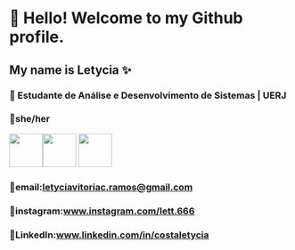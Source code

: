 # 🌱 Hello! Welcome to my Github profile.
## My name is Letycia ✨
### 🔭 Estudante de Análise e Desenvolvimento de Sistemas | UERJ
### 🌺she/her


 <img src="https://cdn.jsdelivr.net/gh/devicons/devicon@latest/icons/html5/html5-original.svg" width="60" height="60"/><img src="https://cdn.jsdelivr.net/gh/devicons/devicon@latest/icons/css3/css3-original.svg" width="60" height="60" /> <img src="https://cdn.jsdelivr.net/gh/devicons/devicon@latest/icons/javascript/javascript-original.svg"  width="60" height="60" />
          
          
          



### 💌email:letyciavitoriac.ramos@gmail.com
### 💌instagram:www.instagram.com/lett.666
### 💌LinkedIn:www.linkedin.com/in/costaletycia
<!--
**lety666/lety666** is a ✨ _special_ ✨ repository because its `README.md` (this file) appears on your GitHub profile.

Here are some ideas to get you started:

- 🔭 I’m currently working on ...
- 🌱 I’m currently learning ...
- 👯 I’m looking to collaborate on ...
- 🤔 I’m looking for help with ...
- 💬 Ask me about ...
- 📫 How to reach me: ...
- 😄 Pronouns: ...
- ⚡ Fun fact: ...
-->

